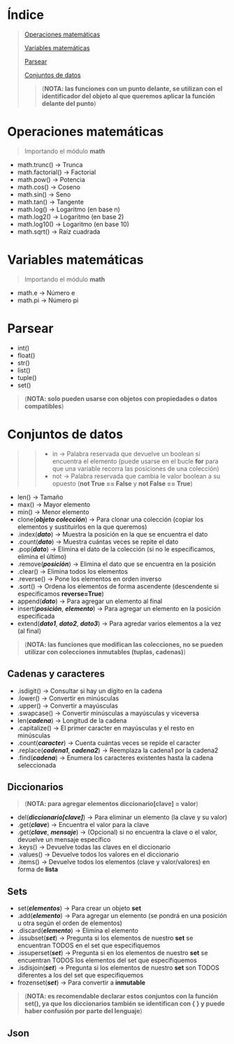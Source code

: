 # Índice

>[Operaciones matemáticas](#operaciones-matemáticas)
>
>[Variables matemáticas](#variables-matemáticas)
>
>[Parsear](#parsear)
>
>[Conjuntos de datos](#conjuntos-de-datos)
>
>>(**NOTA: las funciones con un punto delante, se utilizan con el identificador del objeto al que queremos aplicar la función delante del punto**)

# Operaciones matemáticas
> Importando el módulo **math**
* math.trunc() -> Trunca
* math.factorial() -> Factorial
* math.pow() -> Potencia
* math.cos() -> Coseno
* math.sin() -> Seno
* math.tan() -> Tangente
* math.log() -> Logaritmo (en base n)
* math.log2() -> Logaritmo (en base 2)
* math.log10() -> Logaritmo (en base 10)
* math.sqrt() -> Raíz cuadrada

# Variables matemáticas
> Importando el módulo **math**
* math.e -> Número e
* math.pi -> Número pi

# Parsear
* int()
* float()
* str()
* list()
* tuple()
* set()
> (**NOTA: solo pueden usarse con objetos con propiedades o datos compatibles**)

# Conjuntos de datos
>>* in -> Palabra reservada que devuelve un boolean si encuentra el elemento (puede usarse en el bucle **for** para que una variable recorra las posiciones de una colección)
>>* not -> Palabra reservada que cambia le valor boolean a su opuesto (**not True == False** y **not False == True**)

* len() -> Tamaño
* max() -> Mayor elemento
* min() -> Menor elemento
* clone(**_objeto colección_**) -> Para clonar una colección (copiar los elementos y sustituirlos en la que queremos)
* .index(**_dato_**) -> Muestra la posición en la que se encuentra el dato
* .count(**_dato_**) -> Muestra cuántas veces se repite el dato
* .pop(**_dato_**) -> Elimina el dato de la colección (si no le especificamos, elimina el último)
* .remove(**_posición_**) -> Elimina el dato que se encuentra en la posición
* .clear() -> Elimina todos los elementos
* .reverse() -> Pone los elementos en orden inverso
* .sort() -> Ordena los elementos de forma ascendente (descendente si especificamos **reverse=True**)
* append(**_dato_**) -> Para agregar un elemento al final
* insert(**_posición_**, **_elemento_**) -> Para agregar un elemento en la posición especificada
* extend(**_dato1_**, **_dato2_**, **_dato3_**) -> Para agredar varios elementos a la vez (al final)
> (**NOTA: las funciones que modifican las colecciones, no se pueden utilizar con colecciones inmutables (tuplas, cadenas)**)

## Cadenas y caracteres
* .isdigit() -> Consultar si hay un dígito en la cadena
* .lower() -> Convertir en minúsculas
* .upper() -> Convertir a mayúsculas
* .swapcase() -> Convertir minúsculas a mayúsculas y viceversa
* len(**_cadena_**) -> Longitud de la cadena
* .capitalize() -> El primer caracter en mayúsculas y el resto en minúsculas
* .count(**_caracter_**) -> Cuenta cuántas veces se repide el caracter
* .replace(**_cadena1_**, **_cadena2_**) -> Reemplaza la cadena1 por la cadena2
* .find(**_cadena_**) -> Enumera los caracteres existentes hasta la cadena seleccionada

## Diccionarios
> (**NOTA: para agregar elementos diccionario[clave] = valor**)
* del(**_diccionario[clave]_**) -> Para eliminar un elemento (la clave y su valor)
* .get(**_clave_**) -> Encuentra el valor para la clave
* .get(**_clave_**, **_mensaje_**) -> (Opcional) si no encuentra la clave o el valor, devuelve un mensaje específico
* .keys() -> Devuelve todas las claves en el diccionario
* .values() -> Devuelve todos los valores en el diccionario
* .items() -> Devuelve todos los elementos (clave y valor/valores) en forma de **lista**

## Sets
* set(**_elementos_**) -> Para crear un objeto **set**
* .add(**_elemento_**) -> Para agregar un elemento (se pondrá en una posición u otra según el orden de elementos)
* .discard(**_elemento_**) -> Elimina el elemento
* .issubset(**_set_**) -> Pregunta si los elementos de nuestro **set** se encuentran TODOS en el set que especifiquemos
* .issuperset(**_set_**) -> Pregunta si en los elementos de nuestro **set** se encuentran TODOS los elementos del set que especifiquemos
* .isdisjoin(**_set_**) -> Pregunta si los elementos de nuestro **set** son TODOS diferentes a los del set que especifiquemos
* frozenset(**_set_**) -> Para convertir a **inmutable**
> (**NOTA: es recomendable declarar estos conjuntos con la función set(), ya que los diccionarios también se identifican con { } y puede haber confusión por parte del lenguaje**)


## Json